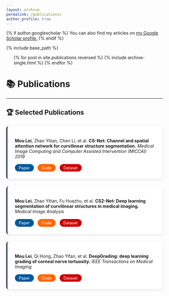 ```yaml
---
layout: archive
permalink: /publications/
author_profile: true
---
```


{% if author.googlescholar %}
  You can also find my articles on <u><a href="{{author.googlescholar}}">my Google Scholar profile</a>.</u>
{% endif %}

{% include base_path %}

<ul>{% for post in site.publications reversed %}
    {% include archive-single.html %}
  {% endfor %}</ul>

# 📚 Publications

<style>
.publication-card {
    background: white;
    border-radius: 8px;
    padding: 1.5rem;
    margin: 1.5rem 0;
    box-shadow: 0 2px 8px rgba(0,0,0,0.1);
    transition: transform 0.3s;
    border-left: 4px solid #2c3e50;
}

.publication-card:hover {
    transform: translateY(-2px);
}

.badge-group {
    margin-top: 1rem;
    display: flex;
    gap: 0.8rem;
    flex-wrap: wrap;
}

.badge {
    display: inline-flex;
    align-items: center;
    padding: 0.3rem 0.8rem;
    border-radius: 20px;
    font-size: 0.9em;
    text-decoration: none;
    transition: opacity 0.3s;
    font-family: -apple-system, BlinkMacSystemFont, "Segoe UI", sans-serif;
}

.badge:hover {
    opacity: 0.85;
}

.paper-badge { background: #00599c; color: white; }
.code-badge { background: #FF6600; color: white; }
.dataset-badge { background: #CC0000; color: white; }

.impact-factor {
    background: #27ae60;
    color: white;
    padding: 0.2rem 0.5rem;
    border-radius: 3px;
    font-size: 0.8em;
    margin-left: 0.5rem;
    vertical-align: middle;
}

.code_repo {
    background:rgb(22, 24, 165);
    color: white;
    padding: 0.2rem 0.5rem;
    border-radius: 3px;
    font-size: 0.8em;
    margin-left: 0.5rem;
    vertical-align: middle;
}

.dataset {
    background:rgb(174, 39, 93);
    color: white;
    padding: 0.2rem 0.5rem;
    border-radius: 3px;
    font-size: 0.8em;
    margin-left: 0.5rem;
    vertical-align: middle;
}

@media (max-width: 768px) {
    .publication-card {
        padding: 1rem;
        margin: 1rem 0;
    }
    
    .badge {
        font-size: 0.85em;
    }
}
</style>

---

## 🏆 Selected Publications

<div class="publication-card">

<strong>Mou Lei</strong>, Zhao Yitian, Chen Li, et al. <strong>CS-Net: Channel and spatial attention network for curvilinear structure segmentation.</strong> <i>Medical Image Computing and Computer Assisted Intervention (MICCAI) 2019</i>

<div class="badge-group">
    <a href="https://link.springer.com/chapter/10.1007/978-3-030-32239-7_80" style="text-decoration: none;" class="badge paper-badge">
      Paper
    </a>
    <a href="https://github.com/iMED-Lab/CS-Net" class="badge code-badge">
      Code
    </a>
    <a href="https://zenodo.org/records/12776091" class="badge dataset-badge">
      Dataset
    </a>
</div>
</div>



<div class="publication-card">

<strong>Mou Lei</strong>, Zhao Yitian, Fu Huazhu, et al. <strong>CS2-Net: Deep learning segmentation of curvilinear structures in medical imaging.</strong> <i>Medical Image Analysis</i>

<div class="badge-group">
    <a href="https://www.sciencedirect.com/science/article/abs/pii/S1361841520302383" style="text-decoration: none;" class="badge paper-badge">
      Paper
    </a>
    <a href="https://github.com/iMED-Lab/CS-Net" class="badge code-badge">
      Code
    </a>
    <a href="https://zenodo.org/records/12776091" class="badge dataset-badge">
      Dataset
    </a>
</div>
</div>


<div class="publication-card">

<strong>Mou Lei</strong>, Qi Hong, Zhao Yifan, et al. <strong>DeepGrading: deep learning grading of corneal nerve tortuosity.</strong> <i>IEEE Transactions on Medical Imaging</i>

<div class="badge-group">
    <a href="https://ieeexplore.ieee.org/document/9729201" style="text-decoration: none;" class="badge paper-badge">
      Paper
    </a>
    <a href="https://github.com/iMED-Lab/TortuosityGrading" style="text-decoration: none;" class="badge code-badge">
      Code
    </a>
    <a href="https://zenodo.org/records/12776091" style="text-decoration: none;" class="badge dataset-badge">
      Dataset
    </a>
</div>
</div>



<!-- 其他精选文献保持相同结构 -->

